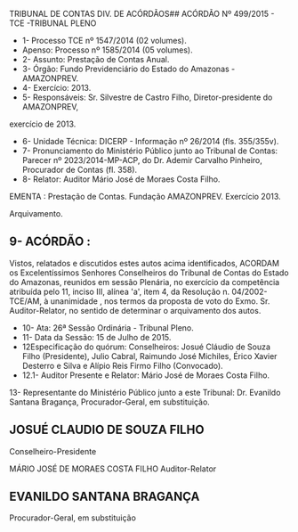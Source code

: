 TRIBUNAL DE CONTAS DIV. DE ACÓRDÃOS## ACÓRDÃO Nº 499/2015 - TCE -TRIBUNAL PLENO

- 1- Processo TCE nº 1547/2014 (02 volumes).
- Apenso: Processo nº 1585/2014 (05 volumes).
- 2- Assunto: Prestação de Contas Anual.
- 3- Órgão: Fundo Previdenciário do Estado do Amazonas - AMAZONPREV.
- 4- Exercício: 2013.
- 5-  Responsáveis: Sr.  Silvestre  de  Castro  Filho,  Diretor-presidente  do  AMAZONPREV,

exercício de 2013.

- 6- Unidade Técnica: DICERP - Informação nº 26/2014 (fls. 355/355v).
- 7-  Pronunciamento  do Ministério Público  junto  ao Tribunal  de Contas: Parecer  nº 2023/2014-MP-ACP, do Dr. Ademir Carvalho Pinheiro, Procurador de Contas (fl. 358).
- 8- Relator: Auditor Mário José de Moraes Costa Filho.

EMENTA : Prestação de Contas. Fundação AMAZONPREV. Exercício 2013.

Arquivamento.

## 9- ACÓRDÃO :

Vistos, relatados e discutidos estes autos acima identificados, ACORDAM os Excelentíssimos Senhores Conselheiros do Tribunal de Contas do Estado do Amazonas, reunidos em sessão Plenária, no exercício  da competência atribuída pelo 11,  inciso III, alínea  'a',  item  4,  da  Resolução  n.  04/2002-TCE/AM, à  unanimidade ,  nos  termos  da proposta de voto do Exmo. Sr. Auditor-Relator, no sentido de determinar o arquivamento dos autos.

- 10- Ata: 26ª Sessão Ordinária - Tribunal Pleno.
- 11- Data da Sessão: 15 de Julho de 2015.
- 12Especificação do quórum: Conselheiros: Josué Cláudio de Souza Filho (Presidente), Julio Cabral, Raimundo José Michiles, Érico Xavier Desterro e Silva e Alípio Reis Firmo Filho (Convocado).
- 12.1- Auditor Presente e Relator: Mário José de Moraes Costa Filho.

13- Representante do Ministério Público junto a este Tribunal: Dr. Evanildo Santana Bragança, Procurador-Geral, em substituição.

## JOSUÉ CLAUDIO DE SOUZA FILHO

Conselheiro-Presidente

MÁRIO JOSÉ DE MORAES COSTA FILHO Auditor-Relator

## EVANILDO SANTANA BRAGANÇA

Procurador-Geral, em substituição